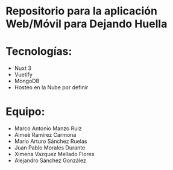 # Repositorio para la aplicación Web/Móvil para Dejando Huella

# Tecnologías:

* Nuxt 3
* Vuetify
* MongoDB
* Hosteo en la Nube por definir

# Equipo:

* Marco Antonio Manzo Ruiz
* Aimeé Ramírez Carmona
* Mario Arturo Sánchez Ruelas
* Juan Pablo Morales Durante
* Ximena Vazquez Mellado Flores
* Alejandro Sánchez González
